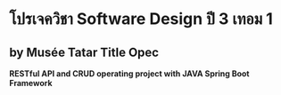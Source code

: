 # โปรเจควิชา Software Design ปี 3 เทอม 1 
by
  Musée
  Tatar
  Title
  Opec
---
**RESTful API and CRUD operating project with JAVA Spring Boot Framework**
